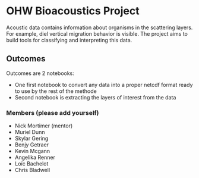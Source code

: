 # OHW Bioacoustics Project
Acoustic data contains information about organisms in the scattering layers. For example, diel vertical migration behavior is visible. The project aims to build tools for classifying and interpreting this data.

## Outcomes
Outcomes are 2 notebooks:
- One first notebook to convert any data into a proper netcdf format ready to use by the rest of the methode
- Second notebook is extracting the layers of interest from the data


### Members (please add yourself)
- Nick Mortimer (mentor)
- Muriel Dunn
- Skylar Gering
- Benjy Getraer
- Kevin Mcgann
- Angelika Renner
- Loïc Bachelot
- Chris Bladwell
